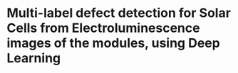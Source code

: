 # Multi-label defect detection for Solar Cells from Electroluminescence images of the modules, using Deep Learning
